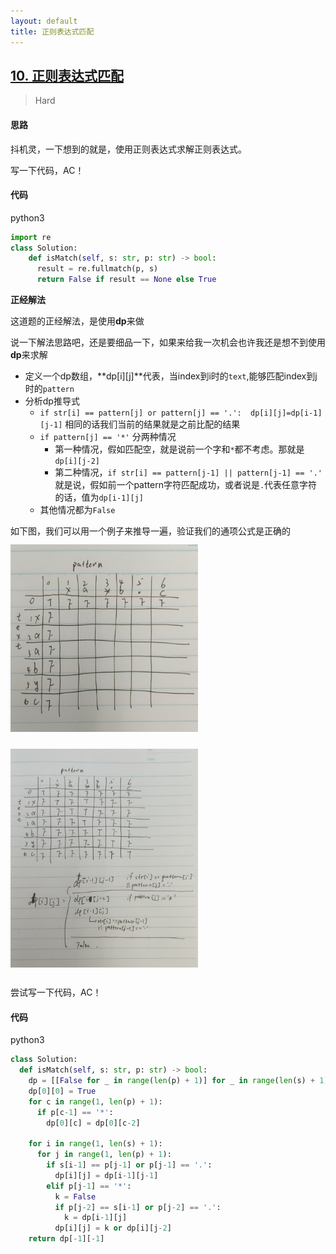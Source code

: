 ```yaml
---
layout: default
title: 正则表达式匹配
---
```


## [10\. 正则表达式匹配](https://leetcode-cn.com/problems/regular-expression-matching/)

> Hard

#### 思路

抖机灵，一下想到的就是，使用正则表达式求解正则表达式。

写一下代码，AC！

#### 代码
python3
```python
import re
class Solution:
    def isMatch(self, s: str, p: str) -> bool:
      result = re.fullmatch(p, s)
      return False if result == None else True
```

**正经解法**

这道题的正经解法，是使用**dp**来做

说一下解法思路吧，还是要细品一下，如果来给我一次机会也许我还是想不到使用**dp**来求解

* 定义一个dp数组，**dp[i][j]**代表，当index到i时的`text`,能够匹配index到j时的`pattern`
* 分析dp推导式
  * `if str[i] == pattern[j] or pattern[j] == '.':  dp[i][j]=dp[i-1][j-1]` 相同的话我们当前的结果就是之前比配的结果
  * `if pattern[j] == '*'` 分两种情况
    * 第一种情况，假如匹配空，就是说前一个字和`*`都不考虑。那就是`dp[i][j-2]`
    * 第二种情况，`if str[i] == pattern[j-1] || pattern[j-1] == '.'` 就是说，假如前一个pattern字符匹配成功，或者说是`.`代表任意字符的话，值为`dp[i-1][j]`
  * 其他情况都为`False`

如下图，我们可以用一个例子来推导一遍，验证我们的通项公式是正确的 
<img src="/public/images/regular-expression-matching-1.jpg" width="300px" height="300px" style="margin: 12px  auto"/>
<img src="/public/images/regular-expression-matching-2.jpg" width="300px" height="350px" style="margin: 12px auto"/>

尝试写一下代码，AC！

#### 代码
python3
```python
class Solution:
  def isMatch(self, s: str, p: str) -> bool:
    dp = [[False for _ in range(len(p) + 1)] for _ in range(len(s) + 1)] 
    dp[0][0] = True
    for c in range(1, len(p) + 1):
      if p[c-1] == '*':
        dp[0][c] = dp[0][c-2]

    for i in range(1, len(s) + 1):
      for j in range(1, len(p) + 1):
        if s[i-1] == p[j-1] or p[j-1] == '.':
          dp[i][j] = dp[i-1][j-1]
        elif p[j-1] == '*':
          k = False
          if p[j-2] == s[i-1] or p[j-2] == '.':
            k = dp[i-1][j]
          dp[i][j] = k or dp[i][j-2]
    return dp[-1][-1]   

```